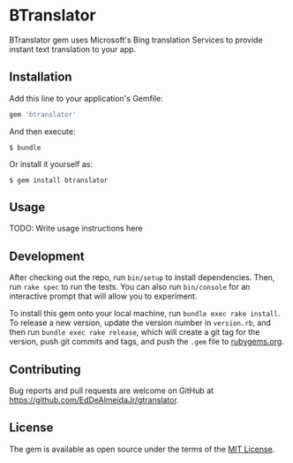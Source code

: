 # BTranslator

BTranslator gem uses Microsoft's Bing translation Services to provide instant text translation to your app.

## Installation

Add this line to your application's Gemfile:

```ruby
gem 'btranslator'
```

And then execute:

    $ bundle

Or install it yourself as:

    $ gem install btranslator

## Usage

TODO: Write usage instructions here

## Development

After checking out the repo, run `bin/setup` to install dependencies. Then, run `rake spec` to run the tests. You can also run `bin/console` for an interactive prompt that will allow you to experiment.

To install this gem onto your local machine, run `bundle exec rake install`. To release a new version, update the version number in `version.rb`, and then run `bundle exec rake release`, which will create a git tag for the version, push git commits and tags, and push the `.gem` file to [rubygems.org](https://rubygems.org).

## Contributing

Bug reports and pull requests are welcome on GitHub at https://github.com/EdDeAlmeidaJr/gtranslator.


## License

The gem is available as open source under the terms of the [MIT License](http://opensource.org/licenses/MIT).

